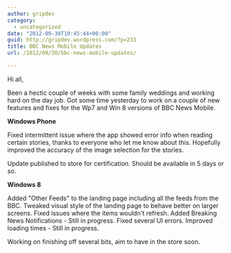 ```yaml
---
author: gripdev
category:
  - uncategorized
date: "2012-09-30T10:45:44+00:00"
guid: http://gripdev.wordpress.com/?p=233
title: BBC News Mobile Updates
url: /2012/09/30/bbc-news-mobile-updates/

---
```

Hi all,

Been a hectic couple of weeks with some family weddings and working hard on the day job. Got some time yesterday to work on a couple of new features and fixes for the Wp7 and Win 8 versions of BBC News Mobile.

**Windows Phone**

Fixed intermittent issue where the app showed error info when reading certain stories, thanks to everyone who let me know about this.
Hopefully improved the accuracy of the image selection for the stories.

Update published to store for certification. Should be available in 5 days or so.

 **Windows 8**

Added "Other Feeds" to the landing page including all the feeds from the BBC.
Tweaked visual style of the landing page to behave better on larger screens.
Fixed issues where the items wouldn't refresh.
Added Breaking News Notifications - Still in progress.
Fixed several UI errors.
Improved loading times - Still in progress.

Working on finishing off several bits, aim to have in the store soon.
